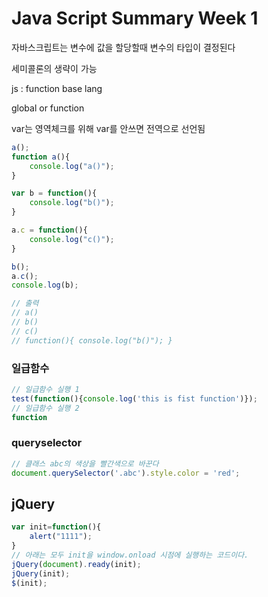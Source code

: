 # Java Script Summary Week 1

자바스크립트는 변수에 값을 할당할때 변수의 타입이 결정된다

세미콜론의 생략이 가능

js : function base lang

global or function

var는 영역체크를 위해
var를 안쓰면 전역으로 선언됨

```javascript
a();
function a(){
    console.log("a()");
}

var b = function(){
    console.log("b()");
}

a.c = function(){
    console.log("c()");
}

b();
a.c();
console.log(b);

// 출력
// a()
// b()
// c()
// function(){ console.log("b()"); }
```

### 일급함수
```javascript
// 일급함수 실행 1
test(function(){console.log('this is fist function')});
// 일급함수 실행 2
function
```


### queryselector
```javascript
// 클래스 abc의 색상을 빨간색으로 바꾼다
document.querySelector('.abc').style.color = 'red';
```

## jQuery

```javascript
var init=function(){
    alert("1111");
}
// 아래는 모두 init을 window.onload 시점에 실행하는 코드이다.
jQuery(document).ready(init);
jQuery(init);
$(init);
```